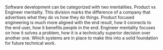 Software development can be categorized with two mentalities. Product vs Engineer mentality. This division marks the difference of a company that advertises what they do vs how they do things. Product focused engineering is much more aligned with the end result, how it connects to the end user, how it benefits people in the end. Engineer mentality focuses on how it solves a problem, how it is a technically superior decision over another one. Which systems are in place to make this into a solid foundation for future technical work.